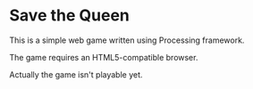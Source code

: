 Save the Queen
============

This is a simple web game written using Processing framework.

The game requires an HTML5-compatible browser.

Actually the game isn't playable yet.
